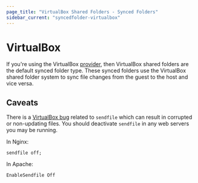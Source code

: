 ```yaml
---
page_title: "VirtualBox Shared Folders - Synced Folders"
sidebar_current: "syncedfolder-virtualbox"
---
```


# VirtualBox

If you're using the VirtualBox [provider](/v2/providers/index.html), then
VirtualBox shared folders are the default synced folder type. These synced
folders use the VirtualBox shared folder system to sync file changes from
the guest to the host and vice versa.

## Caveats

There is a [VirtualBox bug][sendfile bug] related to `sendfile` which can result
in corrupted or non-updating files. You should deactivate `sendfile` in any
web servers you may be running.

In Nginx:

    sendfile off;

In Apache:

    EnableSendfile Off

[sendfile bug]: https://github.com/mitchellh/vagrant/issues/351#issuecomment-1339640
